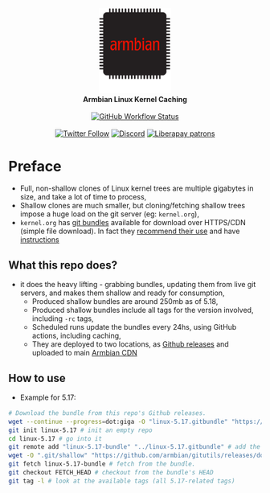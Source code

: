<p align="center">
  <a href="#build-framework">
  <img src="https://raw.githubusercontent.com/armbian/build/master/.github/armbian-logo.png" alt="Armbian logo" width="144">
  </a><br>
  <strong>Armbian Linux Kernel Caching</strong><br>
<br>
<a href=https://github.com/armbian/gitutils/actions/workflows/main-latest.yml><img alt="GitHub Workflow Status" src="https://img.shields.io/github/actions/workflow/status/armbian/gitutils/main-latest.yml?logo=linux&label=Make%20shallow%20bundles&style=for-the-badge&branch=main"></a>
 <br>

<br>
<a href=https://twitter.com/armbian><img alt="Twitter Follow" src="https://img.shields.io/twitter/follow/armbian?logo=twitter&style=flat-square"></a>
<a href=http://discord.armbian.com/><img alt="Discord" src="https://img.shields.io/discord/854735915313659944?label=Discord&logo=discord&style=flat-square"></a>
<a href=https://liberapay.com/armbian><img alt="Liberapay patrons" src="https://img.shields.io/liberapay/patrons/armbian?logo=liberapay&style=flat-square"></a>
</p>

# Preface

- Full, non-shallow clones of Linux kernel trees are multiple gigabytes in size, and take a lot of time to process,
- Shallow clones are much smaller, but cloning/fetching shallow trees impose a huge load on the git server (eg: `kernel.org`),
- `kernel.org` has [git bundles](https://git-scm.com/docs/git-bundle) available for download over HTTPS/CDN (simple file download). In fact they [recommend their use](https://www.kernel.org/best-way-to-do-linux-clones-for-your-ci.html) and have [instructions](https://www.kernel.org/cloning-linux-from-a-bundle.html)

## What this repo does?

- it does the heavy lifting - grabbing bundles, updating them from live git servers, and makes them shallow and ready for consumption,
  - Produced shallow bundles are around 250mb as of 5.18,
  - Produced shallow bundles include all tags for the version involved, including `-rc` tags,
  - Scheduled runs update the bundles every 24hs, using GitHub actions, including caching,
  - They are deployed to two locations, as [Github releases](https://github.com/armbian/gitutils/releases/latest) and uploaded to main [Armbian CDN](https://dl.armbian.com/_gitbundles/)

## How to use

- Example for 5.17:

```bash
# Download the bundle from this repo's Github releases.
wget --continue --progress=dot:giga -O "linux-5.17.gitbundle" "https://github.com/armbian/gitutils/releases/download/latest/linux-5.17.gitbundle"
git init linux-5.17 # init an empty repo
cd linux-5.17 # go into it
git remote add "linux-5.17-bundle" "../linux-5.17.gitbundle" # add the downloaded bundle as a remote
wget -O ".git/shallow" "https://github.com/armbian/gitutils/releases/download/latest/linux-5.17.gitshallow" # download .git/shallow
git fetch linux-5.17-bundle # fetch from the bundle.
git checkout FETCH_HEAD # checkout from the bundle's HEAD
git tag -l # look at the available tags (all 5.17-related tags)
```


